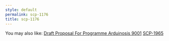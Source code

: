 ```yaml
---
style: default
permalink: scp-1176
title: scp-1176
---
```

You may also like:
[Draft Proposal For Programme Arduinosis 9001](http://scp-wiki.net/draft-proposal-for-programme-arduinosis-9001)
[SCP-1965](http://scp-wiki.net/scp-1965)